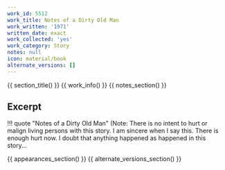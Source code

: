```yaml
---
work_id: 5512
work_title: Notes of a Dirty Old Man
work_written: '1971'
written_date: exact
work_collected: 'yes'
work_category: Story
notes: null
icon: material/book
alternate_versions: []
---
```


{{ section_title() }}
{{ work_info() }}
{{ notes_section() }}
## Excerpt
!!! quote "Notes of a Dirty Old Man"
    (Note: There is no intent to hurt or malign living persons with this story. I am sincere when I say this. There is enough hurt now. I doubt that anything happened as happened in this story...

{{ appearances_section() }}
{{ alternate_versions_section() }}